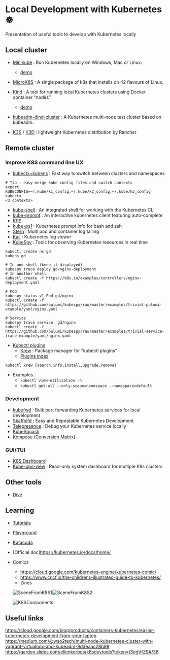 # Local Development with Kubernetes :wheel_of_dharma:

Presentation of useful tools to develop with Kubernetes locally

## Local cluster

- [Minikube](https://github.com/kubernetes/minikube) : Run Kubernetes locally on Windows, Mac or Linux.
  - [demo](./minikube)

- [MicroK8S](https://microk8s.io/) : A single package of k8s that installs on 42 flavours of Linux.

- [Kind](https://kind.sigs.k8s.io/) : A tool for running local Kubernetes clusters using Docker container “nodes”.
  - [demo](./kind)

- [kubeadm-dind-cluster](https://github.com/kubernetes-sigs/kubeadm-dind-cluster) : A Kubernetes multi-node test cluster based on kubeadm.

- [K3S](https://github.com/rancher/k3s) / [K3D](https://github.com/rancher/k3d) : lightweight Kubernetes distribution by Rancher


## Remote cluster

### Improve K8S command line UX
  
- [kubectx+kubens](https://github.com/ahmetb/kubectx) : Fast way to switch between clusters and namespaces
```
# Tip : easy merge kube config files and switch contexts
export KUBECONFIG=~/.kube/k1_config:~/.kube/k2_config:~/.kube/k3_config
kubectx
<3 contexts>
```
- [kube-shell](https://github.com/cloudnativelabs/kube-shell) : An integrated shell for working with the Kubernetes CLI
- [kube-prompt](https://github.com/c-bata/kube-prompt) : An interactive kubernetes client featuring auto-complete 
- [K9S](https://github.com/derailed/k9s)
- [kube-ps1](https://github.com/jonmosco/kube-ps1) : Kubernetes prompt info for bash and zsh
- [Stern](https://github.com/wercker/stern) : Multi pod and container log tailing
- [Kail](https://github.com/boz/kail) : Kubernetes log viewer
- [KubeSpy](https://github.com/pulumi/kubespy) : Tools for observing Kubernetes resources in real time
```
kubectl create ns gd
kubens gd

# In one shell (keep it displayed)
kubespy trace deploy gd/nginx-deployment
# In another shell
kubectl create -f https://k8s.io/examples/controllers/nginx-deployment.yaml 

# Pod
kubespy status v1 Pod gd/nginx
kubectl create -f https://github.com/pulumi/kubespy/raw/master/examples/trivial-pulumi-example/yaml/nginx.yaml

# Service
kubespy trace service  gd/nginx
kubectl create -f https://github.com/pulumi/kubespy/raw/master/examples/trivial-service-trace-example/yaml/nginx.yaml
```
- [Kubectl plugins](https://kubernetes.io/docs/tasks/extend-kubectl/kubectl-plugins/)  
  - [Krew](https://github.com/GoogleContainerTools/krew) : Package manager for "kubectl plugins" 
  - [Plugins index](https://github.com/GoogleContainerTools/krew-index/tree/master/plugins)
 ```
 kubectl krew {search,info,install,upgrade,remove} 
 ```
  - Examples : 
    - `kubectl view-utilization -h`
    - `kubectl get-all --only-scope=namespace --namespace=default`

### Development

- [kubefwd](https://github.com/txn2/kubefwd) : Bulk port forwarding Kubernetes services for local development
- [Skaffolfd](https://github.com/GoogleContainerTools/skaffold) : Easy and Repeatable Kubernetes Development
- [Telepresence](https://www.telepresence.io/) : Debug your Kubernetes service locally
- [KubeSquash](https://github.com/solo-io/kubesquash/blob/master/README.md)
- [Kompose](http://kompose.io/) ([Conversion Matrix](https://github.com/kubernetes/kompose/blob/master/docs/conversion.md))

### GUI/TUI

- [K8S Dashboard](https://github.com/kubernetes/dashboard)
- [Kube-ops-view](https://github.com/hjacobs/kube-ops-view) : Read-only system dashboard for multiple K8s clusters

## Other tools

- [Dive](https://github.com/wagoodman/dive)

## Learning

- [Tutorials](https://kubernetes.io/docs/tutorials/)
- [Playground](https://labs.play-with-k8s.com/)
- [Katacoda](https://www.katacoda.com/courses/kubernetes)
- [Official doc]https://kubernetes.io/docs/home/
- Comics
  - https://cloud.google.com/kubernetes-engine/kubernetes-comic/
  - https://www.cncf.io/the-childrens-illustrated-guide-to-kubernetes/
  - Zines 
  
  ![SceneFromK8S1](https://drawings.jvns.ca/drawings/scenes-from-kubernetes-page1.svg)![SceneFromK8S2](https://drawings.jvns.ca/drawings/scenes-from-kubernetes-page2.svg)
  
  ![K8SComponents](https://pbs.twimg.com/media/DBzjTTKUIAA1OvE.jpg:small)

## Useful links

https://cloud.google.com/blog/products/containers-kubernetes/easier-kubernetes-development-from-your-laptop
https://medium.com/@wso2tech/multi-node-kubernetes-cluster-with-vagrant-virtualbox-and-kubeadm-9d3eaac28b98
https://garden.slides.com/ellenkorbes/k8sdevtools?token=t3egVfZS#/38
